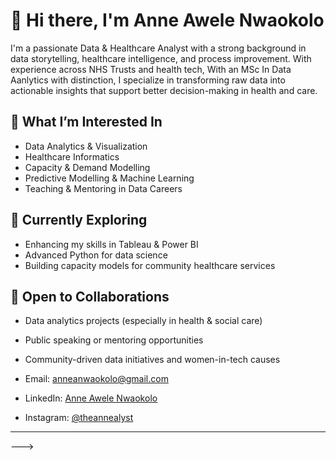 # 👋 Hi there, I'm Anne Awele Nwaokolo

I'm a passionate Data & Healthcare Analyst with a strong background in data storytelling, healthcare intelligence, and process improvement. With experience across NHS Trusts and health tech, With an MSc In Data Aanlytics with distinction, I specialize in transforming raw data into actionable insights that support better decision-making in health and care.

## 👀 What I’m Interested In
- Data Analytics & Visualization
- Healthcare Informatics
- Capacity & Demand Modelling
- Predictive Modelling & Machine Learning
- Teaching & Mentoring in Data Careers

## 🌱 Currently Exploring
- Enhancing my skills in Tableau & Power BI
- Advanced Python for data science
- Building capacity models for community healthcare services

## 🤝 Open to Collaborations
- Data analytics projects (especially in health & social care)
- Public speaking or mentoring opportunities
- Community-driven data initiatives and women-in-tech causes

- Email: anneanwaokolo@gmail.com  
- LinkedIn: [Anne Awele Nwaokolo](https://www.linkedin.com/in/anne-awele-nwaokolo-msc-pmp-mbcs-a468b0a9/)  
- Instagram: [@theannealyst](https://www.instagram.com/theannealyst/)

---

<!---
aanwaokolo/aanwaokolo is a ✨ special ✨ repository because its `README.md` (this file) appears on your GitHub profile.
You can click the Preview link to take a look at your changes.
--->
--->
